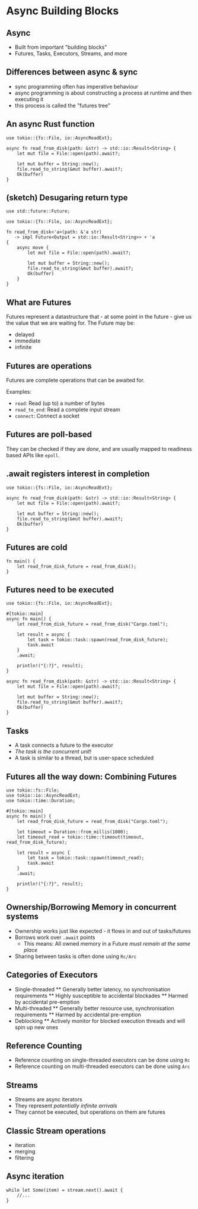 # Async Building Blocks

## Async

* Built from important "building blocks"
* Futures, Tasks, Executors, Streams, and more

## Differences between async & sync

* sync programming often has imperative behaviour
* async programming is about constructing a process at runtime and then executing it
* this process is called the "futures tree"

## An async Rust function

```rust, ignore
use tokio::{fs::File, io::AsyncReadExt};

async fn read_from_disk(path: &str) -> std::io::Result<String> {
    let mut file = File::open(path).await?;

    let mut buffer = String::new();
    file.read_to_string(&mut buffer).await?;
    Ok(buffer)
}
```

## (sketch) Desugaring return type

```rust, ignore
use std::future::Future;

use tokio::{fs::File, io::AsyncReadExt};

fn read_from_disk<'a>(path: &'a str)
   -> impl Future<Output = std::io::Result<String>> + 'a
{
    async move {
        let mut file = File::open(path).await?;

        let mut buffer = String::new();
        file.read_to_string(&mut buffer).await?;
        Ok(buffer)
    }
}
```

## What are Futures

Futures represent a datastructure that - at some point in the future - give us the value that we are waiting for. The Future may be:

* delayed
* immediate
* infinite

## Futures are operations

Futures are complete operations that can be awaited for.

Examples:

* `read`: Read (up to) a number of bytes
* `read_to_end`: Read a complete input stream
* `connect`: Connect a socket

## Futures are poll-based

They can be checked if they are _done_, and are usually mapped to readiness based APIs like `epoll`.

## .await registers interest in completion

```rust, ignore
use tokio::{fs::File, io::AsyncReadExt};

async fn read_from_disk(path: &str) -> std::io::Result<String> {
    let mut file = File::open(path).await?;

    let mut buffer = String::new();
    file.read_to_string(&mut buffer).await?;
    Ok(buffer)
}
```

## Futures are cold

```rust, ignore
fn main() {
    let read_from_disk_future = read_from_disk();
}
```

## Futures need to be executed

```rust, ignore
use tokio::{fs::File, io::AsyncReadExt};

#[tokio::main]
async fn main() {
    let read_from_disk_future = read_from_disk("Cargo.toml");

    let result = async {
        let task = tokio::task::spawn(read_from_disk_future);
        task.await
    }
    .await;

    println!("{:?}", result);
}

async fn read_from_disk(path: &str) -> std::io::Result<String> {
    let mut file = File::open(path).await?;

    let mut buffer = String::new();
    file.read_to_string(&mut buffer).await?;
    Ok(buffer)
}
```

## Tasks

* A task connects a future to the executor
* _The task is the concurrent unit_!
* A task is similar to a thread, but is user-space scheduled

## Futures all the way down: Combining Futures

```rust, ignore
use tokio::fs::File;
use tokio::io::AsyncReadExt;
use tokio::time::Duration;

#[tokio::main]
async fn main() {
    let read_from_disk_future = read_from_disk("Cargo.toml");

    let timeout = Duration::from_millis(1000);
    let timeout_read = tokio::time::timeout(timeout, read_from_disk_future);

    let result = async {
        let task = tokio::task::spawn(timeout_read);
        task.await
    }
    .await;

    println!("{:?}", result);
}
```

## Ownership/Borrowing Memory in concurrent systems

* Ownership works just like expected - it flows in and out of tasks/futures
* Borrows work over `.await` points
    * This means: All owned memory in a Future _must remain at the same place_
* Sharing between tasks is often done using `Rc/Arc`

## Categories of Executors

* Single-threaded
** Generally better latency, no synchronisation requirements
** Highly susceptible to accidental blockades
** Harmed by accidental pre-emption
* Multi-threaded
** Generally better resource use, synchronisation requirements
** Harmed by accidental pre-emption
* Deblocking
** Actively monitor for blocked execution threads and will spin up new ones

## Reference Counting

* Reference counting on single-threaded executors can be done using `Rc`
* Reference counting on multi-threaded executors can be done using `Arc`

## Streams

* Streams are async iterators
* They represent _potentially infinite arrivals_
* They cannot be executed, but operations on them are futures

## Classic Stream operations

* iteration
* merging
* filtering

## Async iteration

```rust, ignore
while let Some(item) = stream.next().await {
    //...
}
